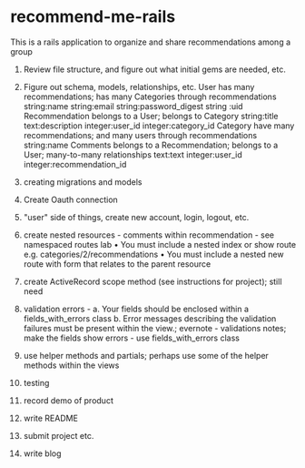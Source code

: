 # recommend-me-rails
This is a rails application to organize and share recommendations among a group


1. Review file structure, and figure out what initial gems are needed, etc.
2. Figure out schema, models, relationships, etc.
    User has many recommendations; has many Categories through recommendations
      string:name string:email string:password_digest string :uid
    Recommendation belongs to a User; belongs to Category
      string:title text:description integer:user_id integer:category_id
    Category have many recommendations; and many users through recommendations
      string:name
    Comments belongs to a Recommendation; belongs to a User; many-to-many relationships
      text:text integer:user_id integer:recommendation_id
3. creating migrations and models
4. Create Oauth connection
5. "user" side of things, create new account, login, logout, etc.
6. create nested resources - comments within recommendation - see namespaced routes lab
• You must include a nested index or show route e.g. categories/2/recommendations
• You must include a nested new route with form that relates to the parent resource

7. create ActiveRecord scope method (see instructions for project); still need

8. validation errors - a. Your fields should be enclosed within a fields_with_errors class b. Error messages describing the validation failures must be present within the view.; evernote - validations notes; make the fields show errors - use fields_with_errors class

9. use helper methods and partials; perhaps use some of the helper methods within the views
10. testing
11. record demo of product
12. write README
13. submit project etc.
14. write blog
